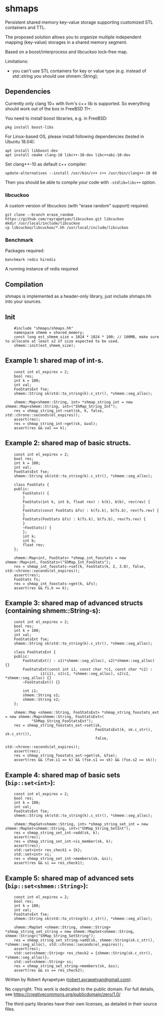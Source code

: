 # shmaps
Persistent shared memory key-value storage supporting customized STL containers and TTL.

The proposed solution allows you to organize multiple independent mapping (key-value) storages in a shared memory segment.

Based on a boost/interprocess and libcuckoo lock-free map.

Limitations:
- you can't use STL containers for key or value type (e.g. instead of std::string you should use shmem::String);

## Dependencies
Currently only clang 10+ with llvm's c++ lib is supported. So everything should work out of the box in FreeBSD 11+.

You need to install boost libraries, e.g. in FreeBSD:

    pkg install boost-libs

For Linux-based OS, please install following dependencies (tested in Ubuntu 18.04):

    apt install libboost-dev
    apt install cmake clang-10 libc++-10-dev libc++abi-10-dev

Set clang++-10 as default c++ compiler:

    update-alternatives --install /usr/bin/c++ c++ /usr/bin/clang++-10 60

Then you should be able to compile your code with `-stdlib=libc++` option.

### libcuckoo
A custom version of libcuckoo (with "erase random" support) required.

    git clone --branch erase_random https://github.com/rayrapetyan/libcuckoo.git libcuckoo
    mkdir /usr/local/include/libcuckoo
    cp libcuckoo/libcuckoo/*.hh /usr/local/include/libcuckoo

### Benchmark
Packages required:

    benchmark redis hiredis

A running instance of redis required

## Compilation
shmaps is implemented as a header-only library, just include shmaps.hh into your sources.

## Init
```
    #include "shmaps/shmaps.hh"
    namespace shmem = shared_memory;
    const long est_shmem_size = 1024 * 1024 * 100; // 100MB, make sure to allocate at least x2 of size expected to be used.
    shmem::init(est_shmem_size);
```

## Example 1: shared map of int-s.
```
    const int el_expires = 2;
    bool res;
    int k = 100;
    int val;
    FooStatsExt fse;
    shmem::String sk(std::to_string(k).c_str(), *shmem::seg_alloc);
    
    shmem::Map<shmem::String, int> *shmap_string_int = new shmem::Map<shmem::String, int>("ShMap_String_Int");
    res = shmap_string_int->set(sk, k, false, std::chrono::seconds(el_expires));
    assert(res);
    res = shmap_string_int->get(sk, &val);
    assert(res && val == k);
```

## Example 2: shared map of basic structs.
```
    const int el_expires = 2;
    bool res;
    int k = 100;
    int val;
    FooStatsExt fse;
    shmem::String sk(std::to_string(k).c_str(), *shmem::seg_alloc);
    
    class FooStats {
    public:
        FooStats() {
        }
        FooStats(int k, int b, float rev) : k(k), b(b), rev(rev) {
        }
        FooStats(const FooStats &fs) : k(fs.k), b(fs.b), rev(fs.rev) {
        }
        FooStats(FooStats &fs) : k(fs.k), b(fs.b), rev(fs.rev) {
        }
        ~FooStats() {
        };
        int k;
        int b;
        float rev;
    };
    
    shmem::Map<int, FooStats> *shmap_int_foostats = new shmem::Map<int, FooStats>("ShMap_Int_FooStats");
    res = shmap_int_foostats->set(k, FooStats(k, 2, 3.0), false, std::chrono::seconds(el_expires));
    assert(res);
    FooStats fs;
    res = shmap_int_foostats->get(k, &fs);
    assert(res && fs.k == k);
```

## Example 3: shared map of advanced structs (containing shmem::String-s):
```
    const int el_expires = 2;
    bool res;
    int k = 100;
    int val;
    FooStatsExt fse;
    shmem::String sk(std::to_string(k).c_str(), *shmem::seg_alloc);
    
    class FooStatsExt {
    public:
        FooStatsExt() : s1(*shmem::seg_alloc), s2(*shmem::seg_alloc) {}
        FooStatsExt(const int i1, const char *c1, const char *c2) :
                i1(i1), s1(c1, *shmem::seg_alloc), s2(c2, *shmem::seg_alloc) {}
        ~FooStatsExt() {}

        int i1;
        shmem::String s1;
        shmem::String s2;
    };
    
    shmem::Map <shmem::String, FooStatsExt> *shmap_string_foostats_ext = new shmem::Map<shmem::String, FooStatsExt>(
            "ShMap_String_FooStatsExt");
    res = shmap_string_foostats_ext->set(sk,
                                         FooStatsExt(k, sk.c_str(), sk.c_str()),
                                         false,
                                         std::chrono::seconds(el_expires));
    assert(res);
    res = shmap_string_foostats_ext->get(sk, &fse);
    assert(res && (fse.i1 == k) && (fse.s1 == sk) && (fse.s2 == sk));
```

## Example 4: shared map of basic sets (`bip::set<int>`):
```
    const int el_expires = 2;
    bool res;
    int k = 100;
    int val;
    FooStatsExt fse;
    shmem::String sk(std::to_string(k).c_str(), *shmem::seg_alloc);
    
    shmem::MapSet<shmem::String, int> *shmap_string_set_int = new shmem::MapSet<shmem::String, int>("ShMap_String_SetInt");
    res = shmap_string_set_int->add(sk, k);
    assert(res);
    res = shmap_string_set_int->is_member(sk, k);
    assert(res);
    std::set<int> res_check1 = {k};
    std::set<int> si;
    res = shmap_string_set_int->members(sk, &si);
    assert(res && si == res_check1);
```

## Example 5: shared map of advanced sets (`bip::set<shmem::String>`):
```
    const int el_expires = 2;
    bool res;
    int k = 100;
    int val;
    FooStatsExt fse;
    shmem::String sk(std::to_string(k).c_str(), *shmem::seg_alloc);
    
    shmem::MapSet <shmem::String, shmem::String> *shmap_string_set_string = new shmem::MapSet<shmem::String, shmem::String>("ShMap_String_SetString");
    res = shmap_string_set_string->add(sk, shmem::String(sk.c_str(), *shmem::seg_alloc), std::chrono::seconds(el_expires));
    assert(res);
    std::set<shmem::String> res_check2 = {shmem::String(sk.c_str(), *shmem::seg_alloc)};
    std::set<shmem::String> ss;
    res = shmap_string_set_string->members(sk, &ss);
    assert(res && ss == res_check2);
```

Written by Robert Ayrapetyan (robert.ayrapetyan@gmail.com).

No copyright. This work is dedicated to the public domain.
For full details, see https://creativecommons.org/publicdomain/zero/1.0/

The third-party libraries have their own licenses, as detailed in their source files.
